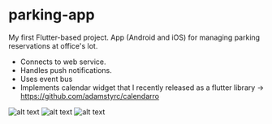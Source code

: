 # parking-app

My first Flutter-based project. App (Android and iOS) for managing parking reservations at office's lot. 

- Connects to web service.
- Handles push notifications.
- Uses event bus
- Implements calendar widget that I recently released as a flutter library -> https://github.com/adamstyrc/calendarro

![alt text](https://github.com/adamstyrc/parking-app/blob/master/screenshot1.png)
![alt text](https://github.com/adamstyrc/parking-app/blob/master/screenshot2.png)
![alt text](https://github.com/adamstyrc/parking-app/blob/master/screenshot3.png)
